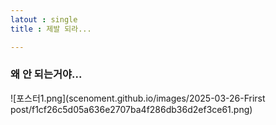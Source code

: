```yaml
---
latout : single
title : 제발 되라...

---
```


### 왜 안 되는거야...

![포스터1.png](scenoment.github.io/images/2025-03-26-Frirst post/f1cf26c5d05a636e2707ba4f286db36d2ef3ce61.png)
